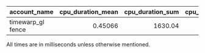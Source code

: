 | account_name      |   cpu_duration_mean |   cpu_duration_sum |   cpu_duration_std |   wall_duration_mean |   wall_duration_sum |   wall_duration_std |   period_mean |   period_std |   count |
|:------------------|--------------------:|-------------------:|-------------------:|---------------------:|--------------------:|--------------------:|--------------:|-------------:|--------:|
| timewarp_gl fence |             0.45066 |            1630.04 |           0.354256 |             0.728751 |             2635.89 |            0.598139 |       16.6914 |      1.71543 |    3617 |

All times are in milliseconds unless otherwise mentioned.